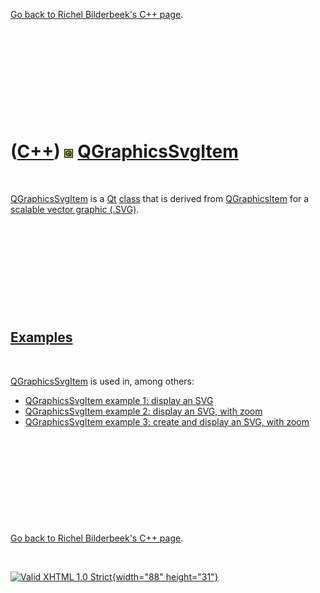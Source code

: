 

[Go back to Richel Bilderbeek's C++ page](Cpp.htm).

 

 

 

 

 

([C++](Cpp.htm)) ![Qt](PicQt.png) [QGraphicsSvgItem](CppQGraphicsSvgItem.htm)
=============================================================================

 

[QGraphicsSvgItem](CppQGraphicsSvgItem.htm) is a [Qt](CppQt.htm)
[class](CppClass.htm) that is derived from
[QGraphicsItem](CppQGraphicsItem.htm) for a [scalable vector graphic
(.SVG)](CppSvg.htm).

 

 

 

 

 

[Examples](CppExample.htm)
--------------------------

 

[QGraphicsSvgItem](CppQGraphicsSvgItem.htm) is used in, among others:

-   [QGraphicsSvgItem example 1: display an
    SVG](CppQGraphicsSvgItemExample1.htm)
-   [QGraphicsSvgItem example 2: display an SVG, with
    zoom](CppQGraphicsSvgItemExample2.htm)
-   [QGraphicsSvgItem example 3: create and display an SVG, with
    zoom](CppQGraphicsSvgItemExample3.htm)

 

 

 

 

 

[Go back to Richel Bilderbeek's C++ page](Cpp.htm).



 

[![Valid XHTML 1.0 Strict](valid-xhtml10.png){width="88"
height="31"}](http://validator.w3.org/check?uri=referer)
